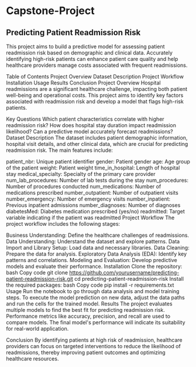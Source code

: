 # Capstone-Project
## Predicting Patient Readmission Risk
This project aims to build a predictive model for assessing patient readmission risk based on demographic and clinical data. Accurately identifying high-risk patients can enhance patient care quality and help healthcare providers manage costs associated with frequent readmissions.

Table of Contents
Project Overview
Dataset Description
Project Workflow
Installation
Usage
Results
Conclusion
Project Overview
Hospital readmissions are a significant healthcare challenge, impacting both patient well-being and operational costs. This project aims to identify key factors associated with readmission risk and develop a model that flags high-risk patients.

Key Questions
Which patient characteristics correlate with higher readmission risk?
How does hospital stay duration impact readmission likelihood?
Can a predictive model accurately forecast readmissions?
Dataset Description
The dataset includes patient demographic information, hospital visit details, and other clinical data, which are crucial for predicting readmission risk. The main features include:

patient_nbr: Unique patient identifier
gender: Patient gender
age: Age group of the patient
weight: Patient weight
time_in_hospital: Length of hospital stay
medical_specialty: Specialty of the primary care provider
num_lab_procedures: Number of lab tests during the stay
num_procedures: Number of procedures conducted
num_medications: Number of medications prescribed
number_outpatient: Number of outpatient visits
number_emergency: Number of emergency visits
number_inpatient: Previous inpatient admissions
number_diagnoses: Number of diagnoses
diabetesMed: Diabetes medication prescribed (yes/no)
readmitted: Target variable indicating if the patient was readmitted
Project Workflow
The project workflow includes the following stages:

Business Understanding: 
Define the healthcare challenges of readmissions.
Data Understanding: Understand the dataset and explore patterns.
Data Import and Library Setup: Load data and necessary libraries.
Data Cleaning: Prepare the data for analysis.
Exploratory Data Analysis (EDA): Identify key patterns and correlations.
Modeling and Evaluation: Develop predictive models and evaluate their performance.
Installation
Clone the repository:
bash
Copy code
git clone https://github.com/yourusername/predicting-patient-readmission-risk.git
cd predicting-patient-readmission-risk
Install the required packages:
bash
Copy code
pip install -r requirements.txt
Usage
Run the notebook to go through data analysis and model training steps.
To execute the model prediction on new data, adjust the data paths and run the cells for the trained model.
Results
The project evaluates multiple models to find the best fit for predicting readmission risk. Performance metrics like accuracy, precision, and recall are used to compare models. The final model's performance will indicate its suitability for real-world application.

Conclusion
By identifying patients at high risk of readmission, healthcare providers can focus on targeted interventions to reduce the likelihood of readmissions, thereby improving patient outcomes and optimizing healthcare resources.
